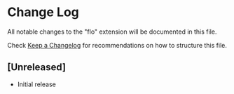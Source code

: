 # Change Log

All notable changes to the "flo" extension will be documented in this file.

Check [Keep a Changelog](http://keepachangelog.com/) for recommendations on how to structure this file.

## [Unreleased]

- Initial release